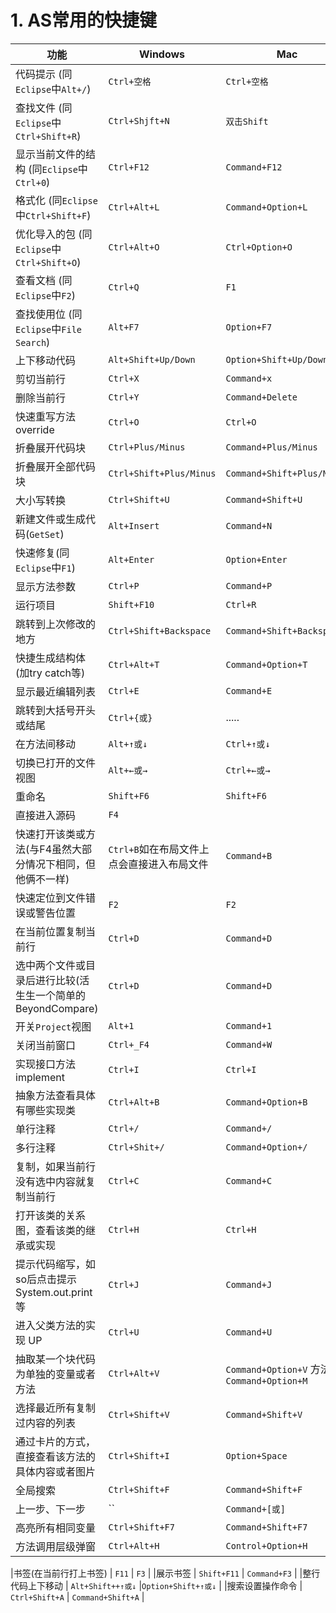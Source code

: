# 1. AS常用的快捷键

| 功能                                                        | Windows                                    | Mac                                          |
| ----------------------------------------------------------- | ------------------------------------------ | -------------------------------------------- |
| 代码提示 (同`Eclipse`中`Alt+/`)                             | `Ctrl+空格`                                | `Ctrl+空格`                                  |
| 查找文件 (同`Eclipse`中`Ctrl+Shift+R`)                      | `Ctrl+Shjft+N`                             | `双击Shift`                                  |
| 显示当前文件的结构 (同`Eclipse`中`Ctrl+0`)                  | `Ctrl+F12`                                 | `Command+F12`                                |
| 格式化 (同`Eclipse`中`Ctrl+Shift+F`)                        | `Ctrl+Alt+L`                               | `Command+Option+L`                           |
| 优化导入的包 (同`Eclipse`中`Ctrl+Shift+O`)                  | `Ctrl+Alt+O`                               | `Ctrl+Option+O`                              |
| 查看文档 (同`Eclipse`中`F2`)                                | `Ctrl+Q`                                   | `F1`                                         |
| 查找使用位 (同`Eclipse`中`File Search`)                     | `Alt+F7`                                   | `Option+F7`                                  |
| 上下移动代码                                                | `Alt+Shift+Up/Down`                        | `Option+Shift+Up/Down`                       |
| 剪切当前行                                                  | `Ctrl+X`                                   | `Command+x`                                  |
| 删除当前行                                                  | `Ctrl+Y`                                   | `Command+Delete`                             |
| 快速重写方法 override                                       | `Ctrl+O`                                   | `Ctrl+O`                                     |
| 折叠展开代码块                                              | `Ctrl+Plus/Minus`                          | `Command+Plus/Minus`                         |
| 折叠展开全部代码块                                          | `Ctrl+Shift+Plus/Minus`                    | `Command+Shift+Plus/Minus`                   |
| 大小写转换                                                  | `Ctrl+Shift+U`                             | `Command+Shift+U`                            |
| 新建文件或生成代码(`GetSet`)                                | `Alt+Insert`                               | `Command+N`                                  |
| 快速修复(同`Eclipse`中`F1`)                                 | `Alt+Enter`                                | `Option+Enter`                               |
| 显示方法参数                                                | `Ctrl+P`                                   | `Command+P`                                  |
| 运行项目                                                    | `Shift+F10`                                | `Ctrl+R`                                     |
| 跳转到上次修改的地方                                        | `Ctrl+Shift+Backspace`                     | `Command+Shift+Backspace`                    |
| 快捷生成结构体(加try catch等)                               | `Ctrl+Alt+T`                               | `Command+Option+T`                           |
| 显示最近编辑列表                                            | `Ctrl+E`                                   | `Command+E`                                  |
| 跳转到大括号开头或结尾                                      | `Ctrl+{或}`                                | .....                                        |
| 在方法间移动                                                | `Alt+↑或↓`                                 | `Ctrl+↑或↓`                                  |
| 切换已打开的文件视图                                        | `Alt+←或→`                                 | `Ctrl+←或→`                                  |
| 重命名                                                      | `Shift+F6`                                 | `Shift+F6`                                   |
| 直接进入源码                                                | `F4`                                       |                                              |
| 快速打开该类或方法(与F4虽然大部分情况下相同，但他俩不一样)  | `Ctrl+B`如在布局文件上点会直接进入布局文件 | `Command+B`                                  |
| 快速定位到文件错误或警告位置                                | `F2`                                       | `F2`                                         |
| 在当前位置复制当前行                                        | `Ctrl+D`                                   | `Command+D`                                  |
| 选中两个文件或目录后进行比较(活生生一个简单的BeyondCompare) | `Ctrl+D`                                   | `Command+D`                                  |
| 开关`Project`视图                                           | `Alt+1`                                    | `Command+1`                                  |
| 关闭当前窗口                                                | `Ctrl+_F4`                                 | `Command+W`                                  |
| 实现接口方法 implement                                      | `Ctrl+I`                                   | `Ctrl+I`                                     |
| 抽象方法查看具体有哪些实现类                                | `Ctrl+Alt+B`                               | `Command+Option+B`                           |
| 单行注释                                                    | `Ctrl+/`                                   | `Command+/`                                  |
| 多行注释                                                    | `Ctrl+Shit+/`                              | `Command+Option+/`                           |
| 复制，如果当前行没有选中内容就复制当前行                    | `Ctrl+C`                                   | `Command+C`                                  |
| 打开该类的关系图，查看该类的继承或实现                      | `Ctrl+H`                                   | `Ctrl+H`                                     |
| 提示代码缩写，如so后点击提示System.out.print等              | `Ctrl+J`                                   | `Command+J`                                  |
| 进入父类方法的实现 UP                                       | `Ctrl+U`                                   | `Command+U`                                  |
| 抽取某一个块代码为单独的变量或者方法                        | `Ctrl+Alt+V`                               | `Command+Option+V`  方法是`Command+Option+M` |
| 选择最近所有复制过内容的列表                                | `Ctrl+Shift+V`                             | `Command+Shift+V`                            |
| 通过卡片的方式，直接查看该方法的具体内容或者图片            | `Ctrl+Shift+I`                             | `Option+Space`                               |
| 全局搜索                                                    | `Ctrl+Shift+F`                             | `Command+Shift+F`                            |
| 上一步、下一步                                              | ``                                         | `Command+[或]`                               |
| 高亮所有相同变量                                            | `Ctrl+Shift+F7`                            | `Command+Shift+F7`                           |
| 方法调用层级弹窗                                            | `Ctrl+Alt+H`                               | `Control+Option+H`                           |

|书签(在当前行打上书签) | `F11` | `F3` | |展示书签 | `Shift+F11` | `Command+F3` | |整行代码上下移动 | `Alt+Shift++↑或↓` |`Option+Shift+↑或↓` | |搜索设置操作命令 | `Ctrl+Shift+A` | `Command+Shift+A` |